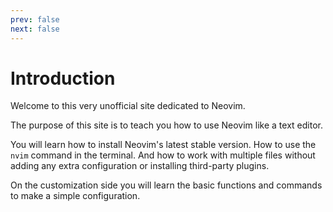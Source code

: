 ```yaml
---
prev: false
next: false
---
```


# Introduction

Welcome to this very unofficial site dedicated to Neovim.

The purpose of this site is to teach you how to use Neovim like a text editor.

You will learn how to install Neovim's latest stable version. How to use the `nvim` command in the terminal. And how to work with multiple files without adding any extra configuration or installing third-party plugins.

On the customization side you will learn the basic functions and commands to make a simple configuration.

